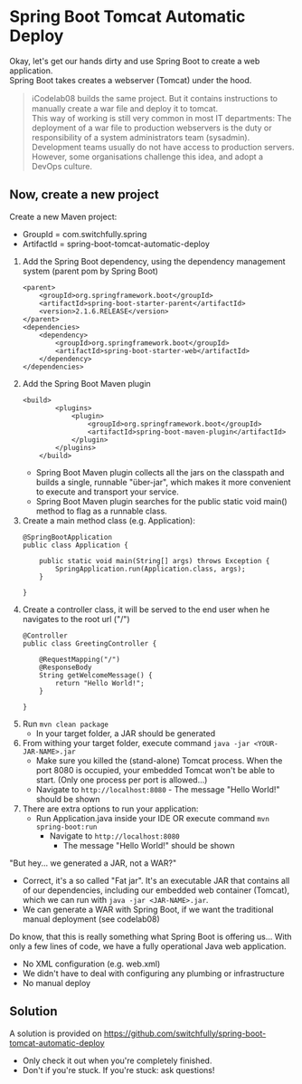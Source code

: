 # Spring Boot Tomcat Automatic Deploy

Okay, let's get our hands dirty and use Spring Boot to create a web application.\
Spring Boot takes creates a webserver (Tomcat) under the hood.

> ℹ️Codelab08 builds the same project. But it contains instructions to manually
> create a war file and deploy it to tomcat.\
> This way of working is still very common in most IT departments: The deployment of
> a war file to production webservers is the duty or responsibility of a system
> administrators team (sysadmin). Development teams usually do not have access to 
> production servers. However, some organisations challenge this idea, and adopt 
> a DevOps culture. 

## Now, create a new project

Create a new Maven project:
- GroupId = com.switchfully.spring
- ArtifactId = spring-boot-tomcat-automatic-deploy

1. Add the Spring Boot dependency, using the dependency management system (parent pom by Spring Boot)
    ```
    <parent>
        <groupId>org.springframework.boot</groupId>
        <artifactId>spring-boot-starter-parent</artifactId>
        <version>2.1.6.RELEASE</version>
    </parent>
    <dependencies>
        <dependency>
            <groupId>org.springframework.boot</groupId>
            <artifactId>spring-boot-starter-web</artifactId>
        </dependency>
    </dependencies>
    ```
2. Add the Spring Boot Maven plugin
    ```
    <build>
            <plugins>
                <plugin>
                    <groupId>org.springframework.boot</groupId>
                    <artifactId>spring-boot-maven-plugin</artifactId>
                </plugin>
            </plugins>
        </build>
    ```
    - Spring Boot Maven plugin collects all the jars on the classpath and builds a single, runnable "über-jar", which makes it more convenient to execute and transport your service.
    - Spring Boot Maven plugin searches for the public static void main() method to flag as a runnable class.
2. Create a main method class (e.g. Application):
    ```
    @SpringBootApplication
    public class Application {
    
        public static void main(String[] args) throws Exception {
            SpringApplication.run(Application.class, args);
        }
    
    }
    ```
3. Create a controller class, it will be served to the end user when he navigates to the root url ("/")
    ```
    @Controller
    public class GreetingController {
    
        @RequestMapping("/")
        @ResponseBody
        String getWelcomeMessage() {
            return "Hello World!";
        }
    
    }
    ```     
4. Run `mvn clean package`
    - In your target folder, a JAR should be generated
5. From withing your target folder, execute command `java -jar <YOUR-JAR-NAME>.jar`
    - Make sure you killed the (stand-alone) Tomcat process. When the port 8080 is occupied, 
    your embedded Tomcat won't be able to start. (Only one process per port is allowed...)
    - Navigate to `http://localhost:8080`
          - The message "Hello World!" should be shown
6. There are extra options to run your application:
    - Run Application.java inside your IDE OR execute command `mvn spring-boot:run`
        - Navigate to `http://localhost:8080`
           - The message "Hello World!" should be shown
           
"But hey... we generated a JAR, not a WAR?"
- Correct, it's a so called "Fat jar". It's an executable JAR that contains all of our dependencies, 
including our embedded web container (Tomcat), which we can run with `java -jar <JAR-NAME>.jar`.
- We can generate a WAR with Spring Boot, if we want the traditional manual deployment (see codelab08)
    
Do know, that this is really something what Spring Boot is offering us...
With only a few lines of code, we have a fully operational Java web application.
- No XML configuration (e.g. web.xml)
- We didn't have to deal with configuring any plumbing or infrastructure
- No manual deploy

## Solution

A solution is provided on https://github.com/switchfully/spring-boot-tomcat-automatic-deploy
- Only check it out when you're completely finished.
- Don't if you're stuck. If you're stuck: ask questions!